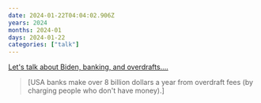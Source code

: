 ```yaml
---
date: 2024-01-22T04:04:02.906Z
years: 2024
months: 2024-01
days: 2024-01-22
categories: ["talk"]
---
```

[Let's talk about Biden, banking, and overdrafts....](https://www.youtube.com/watch?v=sLBrUSUMOS8)

> [USA banks make over 8 billion dollars a year from overdraft fees (by charging people who don't have money).]
